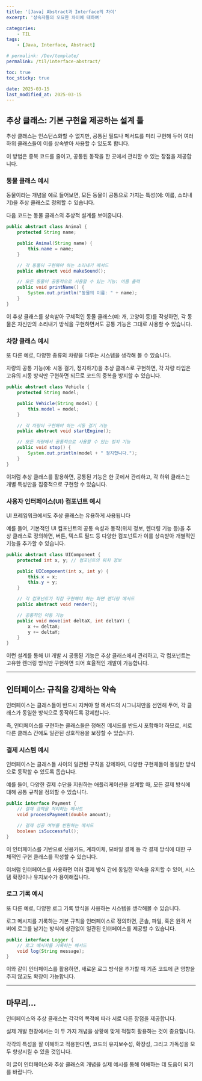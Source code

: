 ```yaml
---
title: '[Java] Abstract과 Interface의 차이'
excerpt: '상속자들의 오묘한 차이에 대하여'

categories:
    - TIL
tags:
    - [Java, Interface, Abstract]

# permalink: /Dev/template/
permalink: /til/interface-abstract/

toc: true
toc_sticky: true

date: 2025-03-15
last_modified_at: 2025-03-15
---
```


## 추상 클래스: 기본 구현을 제공하는 설계 틀

추상 클래스는 인스턴스화할 수 없지만, 공통된 필드나 메서드를 미리 구현해 두어 여러 하위 클래스들이 이를 상속받아 사용할 수 있도록 합니다.

이 방법은 중복 코드를 줄이고, 공통된 동작을 한 곳에서 관리할 수 있는 장점을 제공합니다.

### 동물 클래스 예시

동물이라는 개념을 예로 들어보면, 모든 동물이 공통으로 가지는 특성(예: 이름, 소리내기)을 추상 클래스로 정의할 수 있습니다.

다음 코드는 동물 클래스의 추상적 설계를 보여줍니다.

```java
public abstract class Animal {
    protected String name;

    public Animal(String name) {
        this.name = name;
    }

    // 각 동물이 구현해야 하는 소리내기 메서드
    public abstract void makeSound();

    // 모든 동물이 공통적으로 사용할 수 있는 기능: 이름 출력
    public void printName() {
        System.out.println("동물의 이름: " + name);
    }
}
```

이 추상 클래스를 상속받아 구체적인 동물 클래스(예: 개, 고양이 등)를 작성하면, 각 동물은 자신만의 소리내기 방식을 구현하면서도 공통 기능은 그대로 사용할 수 있습니다.

### 차량 클래스 예시

또 다른 예로, 다양한 종류의 차량을 다루는 시스템을 생각해 볼 수 있습니다.

차량의 공통 기능(예: 시동 걸기, 정지하기)을 추상 클래스로 구현하면, 각 차량 타입은 고유의 시동 방식만 구현하면 되므로 코드의 중복을 방지할 수 있습니다.

```java
public abstract class Vehicle {
    protected String model;

    public Vehicle(String model) {
        this.model = model;
    }

    // 각 차량이 구현해야 하는 시동 걸기 기능
    public abstract void startEngine();

    // 모든 차량에서 공통적으로 사용할 수 있는 정지 기능
    public void stop() {
        System.out.println(model + " 정지합니다.");
    }
}
```

이처럼 추상 클래스를 활용하면, 공통된 기능은 한 곳에서 관리하고, 각 하위 클래스는 개별 특성만을 집중적으로 구현할 수 있습니다.

### 사용자 인터페이스(UI) 컴포넌트 예시

UI 프레임워크에서도 추상 클래스는 유용하게 사용됩니다

예를 들어, 기본적인 UI 컴포넌트의 공통 속성과 동작(위치 정보, 렌더링 기능 등)을 추상 클래스로 정의하면, 버튼, 텍스트 필드 등 다양한 컴포넌트가 이를 상속받아 개별적인 기능을 추가할 수 있습니다.

```java
public abstract class UIComponent {
    protected int x, y; // 컴포넌트의 위치 정보

    public UIComponent(int x, int y) {
        this.x = x;
        this.y = y;
    }

    // 각 컴포넌트가 직접 구현해야 하는 화면 렌더링 메서드
    public abstract void render();

    // 공통적인 이동 기능
    public void move(int deltaX, int deltaY) {
        x += deltaX;
        y += deltaY;
    }
}
```

이런 설계를 통해 UI 개발 시 공통된 기능은 추상 클래스에서 관리하고, 각 컴포넌트는 고유한 렌더링 방식만 구현하면 되어 효율적인 개발이 가능합니다.

---

## 인터페이스: 규칙을 강제하는 약속

인터페이스는 클래스들이 반드시 지켜야 할 메서드의 시그니처만을 선언해 두어, 각 클래스가 동일한 방식으로 동작하도록 강제합니다.

즉, 인터페이스를 구현하는 클래스들은 정해진 메서드를 반드시 포함해야 하므로, 서로 다른 클래스 간에도 일관된 상호작용을 보장할 수 있습니다.

### 결제 시스템 예시

인터페이스는 클래스들 사이의 일관된 규칙을 강제하여, 다양한 구현체들이 동일한 방식으로 동작할 수 있도록 돕습니다.

예를 들어, 다양한 결제 수단을 지원하는 애플리케이션을 설계할 때, 모든 결제 방식에 대해 공통 규칙을 정의할 수 있습니다.

```java
public interface Payment {
    // 결제 금액을 처리하는 메서드
    void processPayment(double amount);

    // 결제 성공 여부를 반환하는 메서드
    boolean isSuccessful();
}
```

이 인터페이스를 기반으로 신용카드, 계좌이체, 모바일 결제 등 각 결제 방식에 대한 구체적인 구현 클래스를 작성할 수 있습니다.

이처럼 인터페이스를 사용하면 여러 결제 방식 간에 동일한 약속을 유지할 수 있어, 시스템 확장이나 유지보수가 용이해집니다.

### 로그 기록 예시

또 다른 예로, 다양한 로그 기록 방식을 사용하는 시스템을 생각해볼 수 있습니다.

로그 메시지를 기록하는 기본 규칙을 인터페이스로 정의하면, 콘솔, 파일, 혹은 원격 서버에 로그를 남기는 방식에 상관없이 일관된 인터페이스를 제공할 수 있습니다.

```java
public interface Logger {
    // 로그 메시지를 기록하는 메서드
    void log(String message);
}
```

이와 같이 인터페이스를 활용하면, 새로운 로그 방식을 추가할 때 기존 코드에 큰 영향을 주지 않고도 확장이 가능합니다.

---

## 마무리…

인터페이스와 추상 클래스는 각각의 목적에 따라 서로 다른 장점을 제공합니다.

실제 개발 현장에서는 이 두 가지 개념을 상황에 맞게 적절히 활용하는 것이 중요합니다.

각각의 특성을 잘 이해하고 적용한다면, 코드의 유지보수성, 확장성, 그리고 가독성을 모두 향상시킬 수 있을 것입니다.

이 글이 인터페이스와 추상 클래스의 개념을 실제 예시를 통해 이해하는 데 도움이 되기를 바랍니다.
